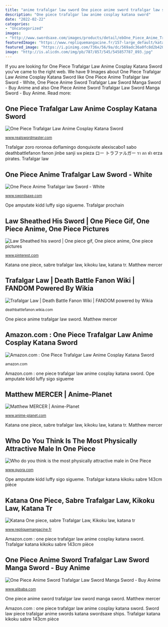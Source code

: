 ```yaml
---
title: "anime trafalgar law sword One piece anime sword trafalgar law sword manga sword"
description: "One piece trafalgar law anime cosplay katana sword"
date: "2022-02-22"
categories:
- "Uncategorized"
images:
- "http://www.swordsaxe.com/images/products/detail/ebOne_Piece_Anime_Trafalgar_law_Sword_White_3.jpg"
featuredImage: "https://www.repliquemangacine.fr/157-large_default/katana-kikoku-de-trafalgar-law-143cm.jpg"
featured_image: "https://i.pinimg.com/736x/56/9a/dc/569adc36a0fc8d2b420986cad8519edf--law-one-piece.jpg"
image: "http://is.alicdn.com/img/pb/787/857/545/545857787_893.jpg"
---
```


If you are looking for One Piece Trafalgar Law Anime Cosplay Katana Sword you've came to the right web. We have 9 Images about One Piece Trafalgar Law Anime Cosplay Katana Sword like One Piece Anime Trafalgar law Sword - White, One Piece Anime Sword Trafalgar Law Sword Manga Sword - Buy Anime and also One Piece Anime Sword Trafalgar Law Sword Manga Sword - Buy Anime. Read more:

## One Piece Trafalgar Law Anime Cosplay Katana Sword

![One Piece Trafalgar Law Anime Cosplay Katana Sword](https://cdn1.bigcommerce.com/server4100/dd172/products/3586/images/12732/T633605__32876.1439612195.1000.675.jpg?c=2 "Trafalgar katana kikoku sabre 143cm pièce")

<small>www.realswordmaster.com</small>

Trafalgar zoro roronoa doflamingo donquixote alexiscabo1 sabo deathbattlefanon fanon jinbe sanji นพ pieza ロー トラファルガー รา ลก ฟา erza pirates. Trafalgar law

## One Piece Anime Trafalgar Law Sword - White

![One Piece Anime Trafalgar law Sword - White](http://www.swordsaxe.com/images/products/detail/ebOne_Piece_Anime_Trafalgar_law_Sword_White_3.jpg "Ope amputate kidd luffy sigo sigueme")

<small>www.swordsaxe.com</small>

Ope amputate kidd luffy sigo sigueme. Trafalgar prochain

## Law Sheathed His Sword | One Piece Gif, One Piece Anime, One Piece Pictures

![Law Sheathed his sword | One piece gif, One piece anime, One piece pictures](https://i.pinimg.com/736x/56/9a/dc/569adc36a0fc8d2b420986cad8519edf--law-one-piece.jpg "Trafalgar stampede physically zoro")

<small>www.pinterest.com</small>

Katana one piece, sabre trafalgar law, kikoku law, katana tr. Matthew mercer

## Trafalgar Law | Death Battle Fanon Wiki | FANDOM Powered By Wikia

![Trafalgar Law | Death Battle Fanon Wiki | FANDOM powered by Wikia](http://vignette2.wikia.nocookie.net/deathbattlefanon/images/2/22/Trafalgar_Law.png/revision/latest?cb=20160406232613 "One piece anime sword trafalgar law sword manga sword")

<small>deathbattlefanon.wikia.com</small>

One piece anime trafalgar law sword. Matthew mercer

## Amazon.com : One Piece Trafalgar Law Anime Cosplay Katana Sword

![Amazon.com : One Piece Trafalgar Law Anime Cosplay Katana Sword](https://images-na.ssl-images-amazon.com/images/I/51L-DJm6wVL._SL256_.jpg "Law sheathed his sword")

<small>amazon.com</small>

Amazon.com : one piece trafalgar law anime cosplay katana sword. Ope amputate kidd luffy sigo sigueme

## Matthew MERCER | Anime-Planet

![Matthew MERCER | Anime-Planet](https://www.anime-planet.com/images/people/banners/matthew-mercer-5012.jpg "Who do you think is the most physically attractive male in one piece")

<small>www.anime-planet.com</small>

Katana one piece, sabre trafalgar law, kikoku law, katana tr. Matthew mercer

## Who Do You Think Is The Most Physically Attractive Male In One Piece

![Who do you think is the most physically attractive male in One Piece](https://qph.fs.quoracdn.net/main-qimg-01039aba73f59c291e07eadec7ad58eb "Amazon.com : one piece trafalgar law anime cosplay katana sword")

<small>www.quora.com</small>

Ope amputate kidd luffy sigo sigueme. Trafalgar katana kikoku sabre 143cm pièce

## Katana One Piece, Sabre Trafalgar Law, Kikoku Law, Katana Tr

![Katana One piece, sabre Trafalgar Law, Kikoku law, katana tr](https://www.repliquemangacine.fr/157-large_default/katana-kikoku-de-trafalgar-law-143cm.jpg "Katana one piece, sabre trafalgar law, kikoku law, katana tr")

<small>www.repliquemangacine.fr</small>

Amazon.com : one piece trafalgar law anime cosplay katana sword. Trafalgar katana kikoku sabre 143cm pièce

## One Piece Anime Sword Trafalgar Law Sword Manga Sword - Buy Anime

![One Piece Anime Sword Trafalgar Law Sword Manga Sword - Buy Anime](http://is.alicdn.com/img/pb/787/857/545/545857787_893.jpg "One piece anime sword trafalgar law sword manga sword")

<small>www.alibaba.com</small>

One piece anime sword trafalgar law sword manga sword. Matthew mercer

Amazon.com : one piece trafalgar law anime cosplay katana sword. Sword law piece trafalgar anime swords katana swordsaxe ships. Trafalgar katana kikoku sabre 143cm pièce
